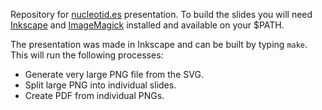 Repository for [nucleotid.es](http://nucleotid.es) presentation. To build the
slides you will need [Inkscape](https://inkscape.org) and
[ImageMagick](http://www.imagemagick.org/) installed and available on your
$PATH.

The presentation was made in Inkscape and can be built by typing `make`. This
will run the following processes:

  * Generate very large PNG file from the SVG.
  * Split large PNG into individual slides.
  * Create PDF from individual PNGs.
